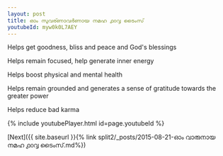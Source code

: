 ```yaml
---
layout: post
title: ഓം സുവര്ണാവർണായ നമഹ ൧൦൮ ടൈംസ്
youtubeId: myw0k0L7AEY
---
```

 
 
Helps get goodness, bliss and peace and God's blessings
 
Helps remain focused, help generate inner energy 
 
Helps boost physical and mental health 
 
Helps remain grounded and generates a sense of gratitude towards the greater power 
 
Helps reduce bad karma
 
 
 
 


{% include youtubePlayer.html id=page.youtubeId %}
 
[Next]({{ site.baseurl }}{% link  split2/_posts/2015-08-21-ഓം വാരുനായ നമഹ ൧൦൮ ടൈംസ്.md%})
 
